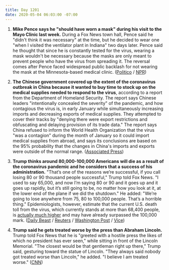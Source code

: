 ```yaml
---
title: Day 1201
date: 2020-05-04 06:03:00 -07:00
---
```


1. **Mike Pence says he "should have worn a mask" during his visit to the Mayo Clinic last week.** During a Fox News town hall, Pence said he "didn't think it was necessary" at the time, but he decided to wear one "when I visited the ventilator plant in Indiana" two days later. Pence said he thought that since he is constantly tested for the virus, wearing a mask wouldn't be necessary because the masks are only meant to prevent people who have the virus from spreading it. The reversal comes after Pence faced widespread public backlash for not wearing the mask at the Minnesota-based medical clinic. ([Politico](https://www.politico.com/news/2020/05/03/pence-should-have-worn-mask-mayo-clinic-233360) / [NPR](https://www.npr.org/sections/coronavirus-live-updates/2020/05/03/849856919/pence-i-should-have-worn-a-mask-when-visiting-the-mayo-clinic))

2. **The Chinese government covered up the extent of the coronavirus outbreak in China because it wanted to buy time to stock up on the medical supplies needed to respond to the virus**, according to a report from the Department of Homeland Security. The report says Chinese leaders "intentionally concealed the severity" of the pandemic, and how contagious the virus is, in early January while simultaneously increasing imports and decreasing exports of medical supplies. They attempted to cover their tracks by "denying there were export restrictions and obfuscating and delaying provision of its trade data." The report says China refused to inform the World Health Organization that the virus "was a contagion" during the month of January so it could import medical supplies from abroad, and says its conclusions are based on the 95% probability that the changes in China's imports and exports were outside of the normal range. ([Associated Press](https://apnews.com/bf685dcf52125be54e030834ab7062a8))

3. **Trump thinks around 80,000-100,000 Americans will die as a result of the coronavirus pandemic and he considers that a success of his administration.** "That’s one of the reasons we’re successful, if you call losing 80 or 90 thousand people successful," Trump told Fox News. "I used to say 65,000, and now I’m saying 80 or 90 and it goes up and it goes up rapidly, but it’s still going to be, no matter how you look at it, at the lower end of the plane if we did the shutdown." He added: "We’re going to lose anywhere from 75, 80 to 100,000 people. That’s a horrible thing." Epidemiologists, however, estimate that the current U.S. death toll from the virus, which currently stands at more than 68,400 people, is [actually much higher](https://www.washingtonpost.com/investigations/2020/05/02/excess-deaths-during-covid-19/?arc404=true) and may have already surpassed the 100,000 mark. ([Daily Beast](https://www.thedailybeast.com/trump-says-80-90000-americans-will-die-calls-that-a-success?via=mobile&source=Reddit) / [Reuters](https://www.reuters.com/article/us-health-coronavirus-trump-townhall-idUSKBN22F0VB) / [Washington Post](https://www.washingtonpost.com/investigations/2020/05/02/excess-deaths-during-covid-19/?arc404=true) / [Vice](https://www.vice.com/en_us/article/m7qm8x/trump-says-americas-coronavirus-death-toll-could-hit-100000-experts-say-it-already-has))

4. **Trump said he gets treated worse by the press than Abraham Lincoln.** Trump told Fox News that he is "greeted with a hostile press the likes of which no president has ever seen," while sitting in front of the Lincoln Memorial. "The closest would be that gentleman right up there," Trump said, gesturing toward the statue of Lincoln. "They always said nobody got treated worse than Lincoln," he added. "I believe I am treated worse." ([CNN](https://www.cnn.com/2020/05/04/politics/trump-lincoln-press-treatment-deaths/index.html))